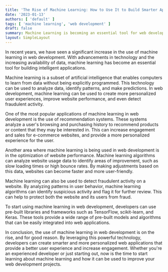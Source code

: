 ```yaml
---
title: 'The Rise of Machine Learning: How to Use It to Build Smarter Applications'
date: '2023-01-13'
authors: [ 'default' ]
tags: [ 'machine learning', 'web development' ]
draft: false
summary: Machine Learning is becoming an essential tool for web development, allowing developers to create smarter and more personalized web applications.
layout: SimpleLayout
---
```


In recent years, we have seen a significant increase in the use of machine learning in web development. With advancements in technology and the increasing availability of data, machine learning has become an essential tool for building intelligent applications.

Machine learning is a subset of artificial intelligence that enables computers to learn from data without being explicitly programmed. This technology can be used to analyze data, identify patterns, and make predictions. In web development, machine learning can be used to create more personalized user experiences, improve website performance, and even detect fraudulent activity.

One of the most popular applications of machine learning in web development is the use of recommendation systems. These systems analyze a user's browsing and purchasing history to recommend products or content that they may be interested in. This can increase engagement and sales for e-commerce websites, and provide a more personalized experience for the user.

Another area where machine learning is being used in web development is in the optimization of website performance. Machine learning algorithms can analyze website usage data to identify areas of improvement, such as slow loading times or high bounce rates. By making adjustments based on this data, websites can become faster and more user-friendly.

Machine learning can also be used to detect fraudulent activity on a website. By analyzing patterns in user behavior, machine learning algorithms can identify suspicious activity and flag it for further review. This can help to protect both the website and its users from fraud.

To start using machine learning in web development, developers can use pre-built libraries and frameworks such as TensorFlow, scikit-learn, and Keras. These tools provide a wide range of pre-built models and algorithms that can be easily integrated into web applications.

In conclusion, the use of machine learning in web development is on the rise, and for good reason. By leveraging this powerful technology, developers can create smarter and more personalized web applications that provide a better user experience and increase engagement. Whether you're an experienced developer or just starting out, now is the time to start learning about machine learning and how it can be used to improve your web development projects.
